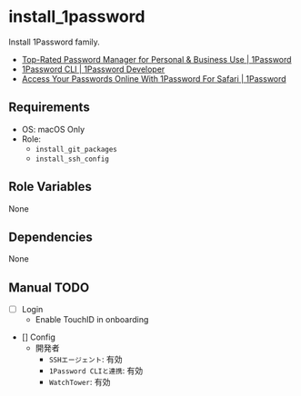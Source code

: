 # install_1password

Install 1Password family.

- [Top-Rated Password Manager for Personal & Business Use | 1Password](https://1password.com/)
- [1Password CLI | 1Password Developer](https://developer.1password.com/docs/cli/)
- [Access Your Passwords Online With 1Password For Safari | 1Password](https://1password.com/resources/guides/1password-for-safari/)

## Requirements

- OS: macOS Only
- Role:
  - `install_git_packages`
  - `install_ssh_config`

## Role Variables

None

## Dependencies

None

## Manual TODO

- [ ] Login
  - Enable TouchID in onboarding
- [] Config
  - 開発者
    - `SSHエージェント`: 有効
    - `1Password CLIと連携`: 有効
    - `WatchTower`: 有効
